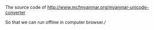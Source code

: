 The source code of
http://www.mcfmyanmar.org/myanmar-unicode-converter

So that we can run offline in computer browser./
